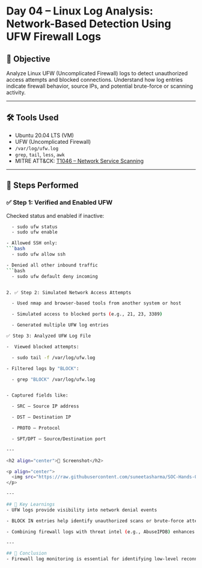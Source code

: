 ﻿# Day 04 – Linux Log Analysis: Network-Based Detection Using UFW Firewall Logs

## 📌 Objective

Analyze Linux UFW (Uncomplicated Firewall) logs to detect unauthorized access attempts and blocked connections. Understand how log entries indicate firewall behavior, source IPs, and potential brute-force or scanning activity.

---

## 🛠️ Tools Used

- Ubuntu 20.04 LTS (VM)
- UFW (Uncomplicated Firewall)
- `/var/log/ufw.log`
- `grep`, `tail`, `less`, `awk`
- MITRE ATT&CK: [T1046 – Network Service Scanning](https://attack.mitre.org/techniques/T1046/)

---

## 🧪 Steps Performed

### ✅ Step 1: Verified and Enabled UFW

Checked status and enabled if inactive:
```bash
  - sudo ufw status
  - sudo ufw enable

- Allowed SSH only:
```bash
  - sudo ufw allow ssh

- Denied all other inbound traffic
```bash
  - sudo ufw default deny incoming


2. ✅ Step 2: Simulated Network Access Attempts

  - Used nmap and browser-based tools from another system or host

  - Simulated access to blocked ports (e.g., 21, 23, 3389)

  - Generated multiple UFW log entries

✅ Step 3: Analyzed UFW Log File

-  Viewed blocked attempts:

  - sudo tail -f /var/log/ufw.log

- Filtered logs by "BLOCK":

  - grep "BLOCK" /var/log/ufw.log


- Captured fields like:

  - SRC – Source IP address

  - DST – Destination IP

  - PROTO – Protocol

  - SPT/DPT – Source/Destination port

---

<h2 align="center">📸 Screenshot</h2>

<p align="center">
  <img src="https://raw.githubusercontent.com/suneetasharma/SOC-Hands-On-Challenge/main/Screenshots/Day04-UFW-Denied_Compressed.png" alt="UFW Screenshot" width="600">
</p>

---

## 🧠 Key Learnings
- UFW logs provide visibility into network denial events

- BLOCK IN entries help identify unauthorized scans or brute-force attempts

- Combining firewall logs with threat intel (e.g., AbuseIPDB) enhances incident context

---

## 🎯 Conclusion
- Firewall log monitoring is essential for identifying low-level reconnaissance and intrusion attempts. UFW provides accessible, log-rich alerts that serve as an early detection layer in SOC investigations.
